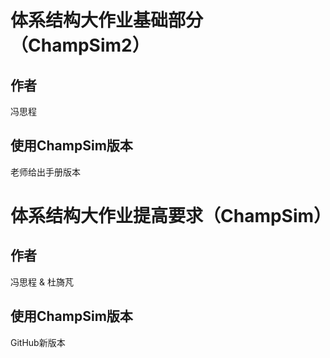# 体系结构大作业基础部分（ChampSim2）
## 作者
冯思程
## 使用ChampSim版本
老师给出手册版本
# 体系结构大作业提高要求（ChampSim）
## 作者
冯思程 & 杜旖芃
## 使用ChampSim版本
GitHub新版本
